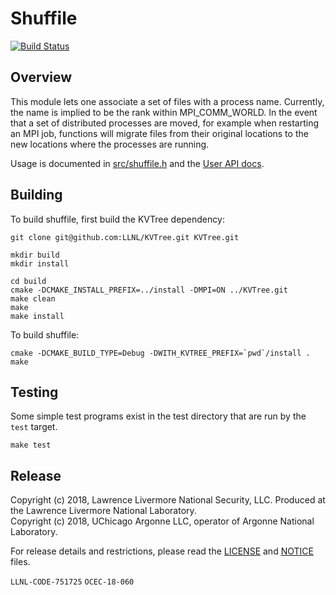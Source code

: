 # Shuffile

[![Build Status](https://api.travis-ci.org/ECP-VeloC/shuffile.png?branch=main)](https://travis-ci.org/ECP-VeloC/shuffile)

## Overview

This module lets one associate a set of files with a process name.
Currently, the name is implied to be the rank within MPI_COMM_WORLD.
In the event that a set of distributed processes are moved, for example
when restarting an MPI job, functions will migrate files from their original
locations to the new locations where the processes are running.

Usage is documented in [src/shuffile.h]() and the [User API docs](https://ecp-veloc.github.io/component-user-docs/group__shuffile.html).

## Building

To build shuffile, first build the KVTree dependency:

    git clone git@github.com:LLNL/KVTree.git KVTree.git

    mkdir build
    mkdir install

    cd build
    cmake -DCMAKE_INSTALL_PREFIX=../install -DMPI=ON ../KVTree.git
    make clean
    make
    make install

To build shuffile:

    cmake -DCMAKE_BUILD_TYPE=Debug -DWITH_KVTREE_PREFIX=`pwd`/install .
    make

## Testing

Some simple test programs exist in the test directory that are run by the `test` target.

    make test

## Release

Copyright (c) 2018, Lawrence Livermore National Security, LLC.
Produced at the Lawrence Livermore National Laboratory.
<br>
Copyright (c) 2018, UChicago Argonne LLC, operator of Argonne National Laboratory.


For release details and restrictions, please read the [LICENSE]() and [NOTICE]() files.

`LLNL-CODE-751725` `OCEC-18-060`
